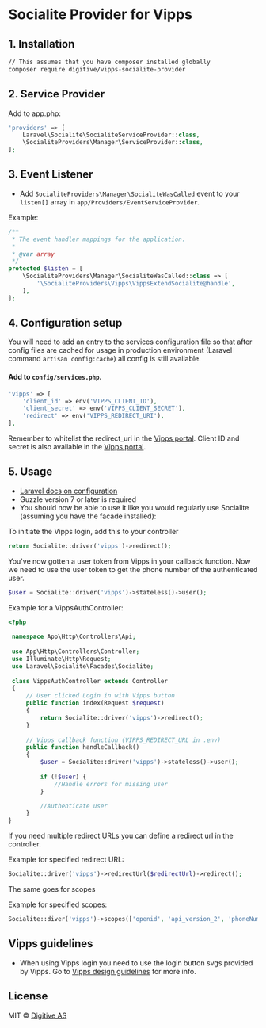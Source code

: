 # Socialite Provider for Vipps

## 1. Installation

```bash
// This assumes that you have composer installed globally
composer require digitive/vipps-socialite-provider
```

## 2. Service Provider

Add to app.php:

``` php
'providers' => [
    Laravel\Socialite\SocialiteServiceProvider::class,
    \SocialiteProviders\Manager\ServiceProvider::class,
];
```

## 3. Event Listener

* Add `SocialiteProviders\Manager\SocialiteWasCalled` event to your `listen[]` array  in `app/Providers/EventServiceProvider`.

Example:

```php
/**
 * The event handler mappings for the application.
 *
 * @var array
 */
protected $listen = [
    \SocialiteProviders\Manager\SocialiteWasCalled::class => [
        '\SocialiteProviders\Vipps\VippsExtendSocialite@handle',
    ],
];
```
## 4. Configuration setup

You will need to add an entry to the services configuration file so that after config files are cached for usage in production environment (Laravel command `artisan config:cache`) all config is still available.

#### Add to `config/services.php`.

```php
'vipps' => [
    'client_id' => env('VIPPS_CLIENT_ID'),
    'client_secret' => env('VIPPS_CLIENT_SECRET'),
    'redirect' => env('VIPPS_REDIRECT_URI'),
],
```

Remember to whitelist the redirect_uri in the [Vipps portal](https://portal.vipps.no/). Client ID and secret is also available in the [Vipps portal](https://portal.vipps.no/).

## 5. Usage

* [Laravel docs on configuration](http://laravel.com/docs/master/configuration)
* Guzzle version 7 or later is required
* You should now be able to use it like you would regularly use Socialite (assuming you have the facade installed):

To initiate the Vipps login, add this to your controller

```php
return Socialite::driver('vipps')->redirect();
```

You've now gotten a user token from Vipps in your callback function. Now we need to 
use the user token to get the phone number of the authenticated user.

```php
$user = Socialite::driver('vipps')->stateless()->user();
```

Example for a VippsAuthController:

```php
<?php
 
 namespace App\Http\Controllers\Api;
 
 use App\Http\Controllers\Controller;
 use Illuminate\Http\Request;
 use Laravel\Socialite\Facades\Socialite;
 
 class VippsAuthController extends Controller
 {
     // User clicked Login in with Vipps button
     public function index(Request $request)
     {
         return Socialite::driver('vipps')->redirect();
     }
 
     // Vipps callback function (VIPPS_REDIRECT_URL in .env)
     public function handleCallback()
     {
         $user = Socialite::driver('vipps')->stateless()->user();
 
         if (!$user) {
             //Handle errors for missing user
         }

         //Authenticate user
     }
}
```

If you need multiple redirect URLs you can define a redirect url in the controller.

Example for specified redirect URL:

```php
Socialite::driver('vipps')->redirectUrl($redirectUrl)->redirect();
```

The same goes for scopes

Example for specified scopes:

```php
Socialite::diver('vipps')->scopes(['openid', 'api_version_2', 'phoneNumber', 'name'])->redirect();
```

## Vipps guidelines

* When using Vipps login you need to use the login button svgs provided by Vipps.
Go to [Vipps design guidelines](https://github.com/vippsas/vipps-design-guidelines) for more info.

## License
MIT © [Digitive AS](https://digitive.no)
